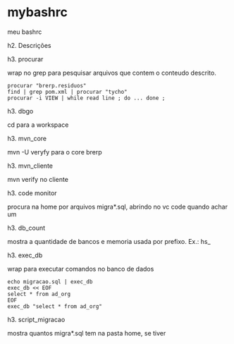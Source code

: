 # mybashrc
meu bashrc

h2. Descrições 

h3. procurar

wrap no grep para pesquisar arquivos que contem o conteudo descrito.

    procurar "brerp.residuos"
    find | grep pom.xml | procurar "tycho"
    procurar -i VIEW | while read line ; do ... done ; 

h3. dbgo

cd para a workspace

h3. mvn_core

mvn -U veryfy para o core brerp

h3. mvn_cliente 

mvn verify no cliente

h3. code monitor 

procura na home por arquivos migra*.sql, abrindo no vc code quando achar um

h3. db_count

mostra a quantidade de bancos e memoria usada por prefixo. Ex.: hs_

h3. exec_db

wrap para executar comandos no banco de dados 

    echo migracao.sql | exec_db
    exec_db << EOF
    select * from ad_org
    EOF
    exec_db "select * from ad_org"

h3. script_migracao

mostra quantos migra*.sql tem na pasta home, se tiver
